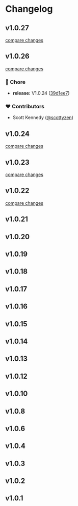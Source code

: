 # Changelog


## v1.0.27

[compare changes](https://github.com/scottyzen/woonuxt-setting-module/compare/v1.0.26...v1.0.27)

## v1.0.26

[compare changes](https://github.com/scottyzen/woonuxt-setting-module/compare/v1.0.24...v1.0.26)

### 🏡 Chore

- **release:** V1.0.24 ([39d1ee7](https://github.com/scottyzen/woonuxt-setting-module/commit/39d1ee7))

### ❤️ Contributors

- Scott Kennedy ([@scottyzen](http://github.com/scottyzen))

## v1.0.24

[compare changes](https://github.com/scottyzen/woonuxt-setting-module/compare/v1.0.23...v1.0.24)

## v1.0.23

[compare changes](https://github.com/scottyzen/woonuxt-setting-module/compare/v1.0.22...v1.0.23)

## v1.0.22

[compare changes](https://github.com/scottyzen/woonuxt-setting-module/compare/v1.0.21...v1.0.22)

## v1.0.21

## v1.0.20

## v1.0.19

## v1.0.18

## v1.0.17

## v1.0.16

## v1.0.15

## v1.0.14

## v1.0.13

## v1.0.12

## v1.0.10

## v1.0.8

## v1.0.6

## v1.0.4

## v1.0.3

## v1.0.2

## v1.0.1

